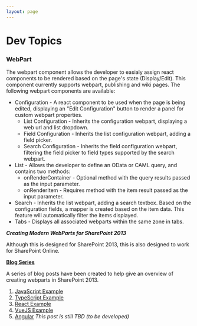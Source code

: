 ```yaml
---
layout: page
---
```

# Dev Topics

### WebPart

The webpart component allows the developer to easialy assign react components to be rendered based on the page's state (Display/Edit). This component currently supports webpart, publishing and wiki pages. The following webpart components are available:

* Configuration - A react component to be used when the page is being edited, displaying an "Edit Configuration" button to render a panel for custom webpart properties.
    * List Configuration - Inherits the configuration webpart, displaying a web url and list dropdown.
    * Field Configuration - Inherits the list configuration webpart, adding a field picker.
    * Search Configuration - Inherits the field configuration webpart, filtering the field picker to field types supported by the search webpart.
* List - Allows the developer to define an OData or CAML query, and contains two methods:
    * onRenderContainer - Optional method with the query results passed as the input parameter.
    * onRenderItem - Requires method with the item result passed as the input parameter.
* Search - Inherits the list webpart, adding a search textbox. Based on the configuration fields, a mapper is created based on the item data. This feature will automatically filter the items displayed.
* Tabs - Displays all associated webparts within the same zone in tabs.

**_Creating Modern WebParts for SharePoint 2013_**

Although this is designed for SharePoint 2013, this is also designed to work for SharePoint Online.

**[Blog Series](http://dattabase.com/sharepoint-2013-modern-webpart/)**

A series of blog posts have been created to help give an overview of creating webparts in SharePoint 2013.

1. [JavaScript Example](http://dattabase.com/sharepoint-2013-modern-webpart/)
2. [TypeScript Example](http://dattabase.com/sharepoint-2013-modern-webpart-1-4/)
3. [React Example](http://dattabase.com/sharepoint-2013-modern-webpart-2-4/)
4. [VueJS Example](http://dattabase.com/sharepoint-2013-modern-webpart-3-4/)
5. [Angular](http://dattabase.com/sharepoint-2013-modern-webpart-4-4/)
    _This post is still TBD (to be developed)_

